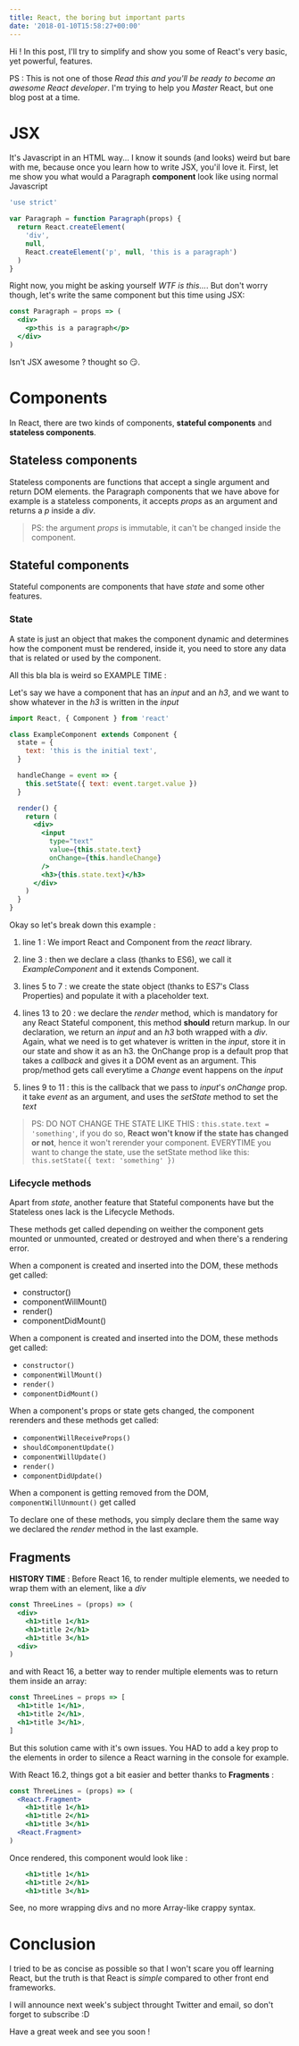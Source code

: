 ```yaml
---
title: React, the boring but important parts
date: '2018-01-10T15:58:27+00:00'
---
```


Hi ! In this post, I'll try to simplify and show you some of React's very basic, yet powerful, features.

PS : This is not one of those _Read this and you'll be ready to become an awesome React developer_. I'm trying to help you _Master_ React, but one blog post at a time.

# JSX

It's Javascript in an HTML way... I know it sounds (and looks) weird but bare with me, because once you learn how to write JSX, you'il love it. First, let me show you what would a Paragraph **component** look like using normal Javascript

```javascript
'use strict'

var Paragraph = function Paragraph(props) {
  return React.createElement(
    'div',
    null,
    React.createElement('p', null, 'this is a paragraph')
  )
}
```

Right now, you might be asking yourself _WTF is this..._. But don't worry though, let's write the same component but this time using JSX:

```jsx
const Paragraph = props => (
  <div>
    <p>this is a paragraph</p>
  </div>
)
```

Isn't JSX awesome ? thought so 😏.

# Components

In React, there are two kinds of components, **stateful components** and **stateless components**.

## Stateless components

Stateless components are functions that accept a single argument and return DOM elements. the Paragraph components that we have above for example is a stateless components, it accepts _props_ as an argument and returns a _p_ inside a _div_.

> PS: the argument _props_ is immutable, it can't be changed inside the component.

## Stateful components

Stateful components are components that have _state_ and some other features.

### State

A state is just an object that makes the component dynamic and determines how the component must be rendered, inside it, you need to store any data that is related or used by the component.

All this bla bla is weird so EXAMPLE TIME :

Let's say we have a component that has an _input_ and an _h3_, and we want to show whatever in the _h3_ is written in the _input_

```jsx
import React, { Component } from 'react'

class ExampleComponent extends Component {
  state = {
    text: 'this is the initial text',
  }

  handleChange = event => {
    this.setState({ text: event.target.value })
  }

  render() {
    return (
      <div>
        <input
          type="text"
          value={this.state.text}
          onChange={this.handleChange}
        />
        <h3>{this.state.text}</h3>
      </div>
    )
  }
}
```

Okay so let's break down this example :

1. line 1 : We import React and Component from the _react_ library.

2. line 3 : then we declare a class (thanks to ES6), we call it _ExampleComponent_ and it extends Component.

3. lines 5 to 7 : we create the state object (thanks to ES7's Class Properties) and populate it with a placeholder text.

4. lines 13 to 20 : we declare the _render_ method, which is mandatory for any React Stateful component, this method **should** return markup. In our declaration, we return an _input_ and an _h3_ both wrapped with a _div_. Again, what we need is to get whatever is written in the _input_, store it in our state and show it as an h3. the OnChange prop is a default prop that takes a _callback_ and gives it a DOM event as an argument. This prop/method gets call everytime a _Change_ event happens on the _input_

5. lines 9 to 11 : this is the callback that we pass to _input_'s _onChange_ prop. it take _event_ as an argument, and uses the _setState_ method to set the _text_

> PS: DO NOT CHANGE THE STATE LIKE THIS : `this.state.text = 'something'`,
> if you do so, **React won't know if the state has changed or not**, hence it won't rerender your component. EVERYTIME you want to change the state, use the setState method like this: `this.setState({ text: 'something' })`

### Lifecycle methods

Apart from _state_, another feature that Stateful components have but the Stateless ones lack is the Lifecycle Methods.

These methods get called depending on weither the component gets mounted or unmounted, created or destroyed and when there's a rendering error.

When a component is created and inserted into the DOM, these methods get called:

- constructor()
- componentWillMount()
- render()
- componentDidMount()

When a component is created and inserted into the DOM, these methods get called:

- `constructor()`
- `componentWillMount()`
- `render()`
- `componentDidMount()`

When a component's props or state gets changed, the component rerenders and these methods get called:

- `componentWillReceiveProps()`
- `shouldComponentUpdate()`
- `componentWillUpdate()`
- `render()`
- `componentDidUpdate()`

When a component is getting removed from the DOM, `componentWillUnmount()` get called

To declare one of these methods, you simply declare them the same way we declared the _render_ method in the last example.

## Fragments

**HISTORY TIME** : Before React 16, to render multiple elements, we needed to wrap them with an element, like a _div_

```jsx
const ThreeLines = (props) => (
  <div>
    <h1>title 1</h1>
    <h1>title 2</h1>
    <h1>title 3</h1>
  <div>
)
```

and with React 16, a better way to render multiple elements was to return them inside an array:

```jsx
const ThreeLines = props => [
  <h1>title 1</h1>,
  <h1>title 2</h1>,
  <h1>title 3</h1>,
]
```

But this solution came with it's own issues. You HAD to add a key prop to the elements in order to silence a React warning in the console for example.

With React 16.2, things got a bit easier and better thanks to **Fragments** :

```jsx
const ThreeLines = (props) => (
  <React.Fragment>
    <h1>title 1</h1>
    <h1>title 2</h1>
    <h1>title 3</h1>
  <React.Fragment>
)
```

Once rendered, this component would look like :

```jsx
    <h1>title 1</h1>
    <h1>title 2</h1>
    <h1>title 3</h1>
```

See, no more wrapping divs and no more Array-like crappy syntax.

# Conclusion

I tried to be as concise as possible so that I won't scare you off learning React, but the truth is that React is _simple_ compared to other front end frameworks.

I will announce next week's subject throught Twitter and email, so don't forget to subscribe :D

Have a great week and see you soon !
